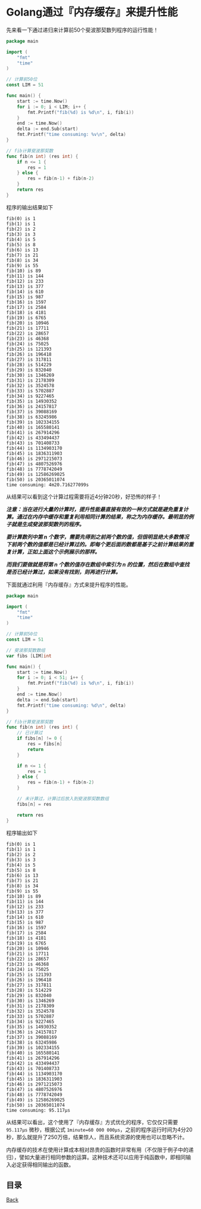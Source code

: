# Golang通过『内存缓存』来提升性能

先来看一下通过递归来计算前50个斐波那契数列程序的运行性能！

```go
package main

import (
	"fmt"
	"time"
)

// 计算前50位
const LIM = 51

func main() {
	start := time.Now()
	for i := 0; i < LIM; i++ {
		fmt.Printf("fib(%d) is %d\n", i, fib(i))
	}
	end := time.Now()
	delta := end.Sub(start)
	fmt.Printf("time consuming: %v\n", delta)
}

// fib计算斐波那契数
func fib(n int) (res int) {
	if n <= 1 {
		res = 1
	} else {
		res = fib(n-1) + fib(n-2)
	}
	return res
}
```

程序的输出结果如下

```shell
fib(0) is 1
fib(1) is 1
fib(2) is 2
fib(3) is 3
fib(4) is 5
fib(5) is 8
fib(6) is 13
fib(7) is 21
fib(8) is 34
fib(9) is 55
fib(10) is 89
fib(11) is 144
fib(12) is 233
fib(13) is 377
fib(14) is 610
fib(15) is 987
fib(16) is 1597
fib(17) is 2584
fib(18) is 4181
fib(19) is 6765
fib(20) is 10946
fib(21) is 17711
fib(22) is 28657
fib(23) is 46368
fib(24) is 75025
fib(25) is 121393
fib(26) is 196418
fib(27) is 317811
fib(28) is 514229
fib(29) is 832040
fib(30) is 1346269
fib(31) is 2178309
fib(32) is 3524578
fib(33) is 5702887
fib(34) is 9227465
fib(35) is 14930352
fib(36) is 24157817
fib(37) is 39088169
fib(38) is 63245986
fib(39) is 102334155
fib(40) is 165580141
fib(41) is 267914296
fib(42) is 433494437
fib(43) is 701408733
fib(44) is 1134903170
fib(45) is 1836311903
fib(46) is 2971215073
fib(47) is 4807526976
fib(48) is 7778742049
fib(49) is 12586269025
fib(50) is 20365011074
time consuming: 4m20.716277099s
```

从结果可以看到这个计算过程需要将近4分钟20秒，好恐怖的样子！

_**注意：当在进行大量的计算时，提升性能最直接有效的一种方式就是避免重复计算。通过在内存中缓存和重复利用相同计算的结果，称之为内存缓存。最明显的例子就是生成斐波那契数列的程序。**_

_**要计算数列中第 n 个数字，需要先得到之前两个数的值，但很明显绝大多数情况下前两个数的值都是已经计算过的。即每个更后面的数都是基于之前计算结果的重复计算，正如上面这个示例展示的那样。**_

_**而我们要做就是将第 n 个数的值存在数组中索引为 n 的位置，然后在数组中查找是否已经计算过，如果没有找到，则再进行计算。**_

下面就通过利用『内存缓存』方式来提升程序的性能。


```go
package main

import (
	"fmt"
	"time"
)

// 计算前50位
const LIM = 51

// 斐波那契数数组
var fibs [LIM]int

func main() {
	start := time.Now()
	for i := 0; i < 51; i++ {
		fmt.Printf("fib(%d) is %d\n", i, fib(i))
	}
	end := time.Now()
	delta := end.Sub(start)
	fmt.Printf("time consuming: %d\n", delta)
}

// fib计算斐波那契数
func fib(n int) (res int) {
	// 已计算过
	if fibs[n] != 0 {
		res = fibs[n]
		return
	}

	if n <= 1 {
		res = 1
	} else {
		res = fib(n-1) + fib(n-2)
	}

	// 未计算过，计算过后放入到斐波那契数数组
	fibs[n] = res

	return res
}
```

程序输出如下

```shell
fib(0) is 1
fib(1) is 1
fib(2) is 2
fib(3) is 3
fib(4) is 5
fib(5) is 8
fib(6) is 13
fib(7) is 21
fib(8) is 34
fib(9) is 55
fib(10) is 89
fib(11) is 144
fib(12) is 233
fib(13) is 377
fib(14) is 610
fib(15) is 987
fib(16) is 1597
fib(17) is 2584
fib(18) is 4181
fib(19) is 6765
fib(20) is 10946
fib(21) is 17711
fib(22) is 28657
fib(23) is 46368
fib(24) is 75025
fib(25) is 121393
fib(26) is 196418
fib(27) is 317811
fib(28) is 514229
fib(29) is 832040
fib(30) is 1346269
fib(31) is 2178309
fib(32) is 3524578
fib(33) is 5702887
fib(34) is 9227465
fib(35) is 14930352
fib(36) is 24157817
fib(37) is 39088169
fib(38) is 63245986
fib(39) is 102334155
fib(40) is 165580141
fib(41) is 267914296
fib(42) is 433494437
fib(43) is 701408733
fib(44) is 1134903170
fib(45) is 1836311903
fib(46) is 2971215073
fib(47) is 4807526976
fib(48) is 7778742049
fib(49) is 12586269025
fib(50) is 20365011074
time consuming: 95.117µs
```

从结果可以看出，这个使用了『内存缓存』方式优化的程序，它仅仅只需要 `95.117µs` 微秒，根据公式 `1minute=60 000 000µs`，之前的程序运行时间为4分20秒，那么就提升了250万倍，结果惊人，而且系统资源的使用也可以忽略不计。

内存缓存的技术在使用计算成本相对昂贵的函数时非常有用（不仅限于例子中的递归），譬如大量进行相同参数的运算。这种技术还可以应用于纯函数中，即相同输入必定获得相同输出的函数。

## 目录
[Back](../GolangNotice.md)